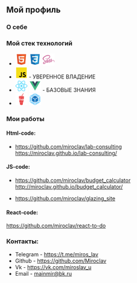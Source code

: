 ## Мой профиль
### О себе 


### Мой стек технологий
* ![](html.png)  ![](css.png)  ![](sass.png)  
* ![](js.png) - УВЕРЕННОЕ ВЛАДЕНИЕ 
* ![](react.png) ![](vue.png) - БАЗОВЫЕ ЗНАНИЯ  
* ![](gulp.png)  ![](webpack.png)


### Мои работы 

#### Html-code:
  * https://github.com/miroclav/lab-consulting  
    https://miroclav.github.io/lab-consulting/

#### JS-code:
*  https://github.com/miroclav/budget_calculator  
   http://miroclav.github.io/budget_calculator/  
   
*  https://github.com/miroclav/glazing_site 
  
 

#### React-code:
  https://github.com/miroclav/react-to-do

### Контакты:

* Telegram - https://t.me/miros_lav
* Github - https://github.com/Miroclav
* Vk - https://vk.com/miroslav_u
* Email - mainmir@bk.ru

